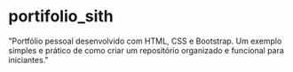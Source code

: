 # portifolio_sith
"Portfólio pessoal desenvolvido com HTML, CSS e Bootstrap. Um exemplo simples e prático de como criar um repositório organizado e funcional para iniciantes."
